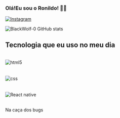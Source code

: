 
### Olá!Eu sou o Ronildo! 🧑‍💻

[![Instagram](https://img.shields.io/badge/Instagram-E4405F?style=for-the-badge&logo=instagram&logoColor=white/)](https://instagram.com/linconlau_56?igshid=YmMyMTA2M2Y=)

![BlackWolf-0 GitHub stats](https://github-readme-stats.vercel.app/api?username=BlackWolf-0&show_icons=true&theme=dracula)


## Tecnologia que eu uso no meu dia 

<div style="display: inline_block"><br/>
  <img align="center" alt="html5" src="https://img.shields.io/badge/HTML5-E34F26?style=for-the-badge&logo=html5&logoColor=white"/>
</div></br>
<div style="display: inline_block"><br/>
  <img align="center" alt="css" src="https://img.shields.io/badge/CSS3-1572B6?style=for-the-badge&logo=css3&logoColor=white"/>
</div></br>
<div style="display: inline_block"><br/>
  <img align="center" alt="React native" src="https://img.shields.io/badge/React_Native-20232A?style=for-the-badge&logo=react&logoColor=61DAFB"/>
</div></br>


Na caça dos bugs
